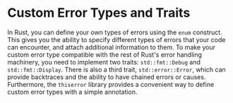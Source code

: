# Custom Error Types and Traits

In Rust, you can define your own types of errors using the `enum` construct. This gives you the ability to specify different types of errors that your code can encounter, and attach additional information to them. To make your custom error type compatible with the rest of Rust's error handling machinery, you need to implement two traits: `std::fmt::Debug` and `std::fmt::Display`. There is also a third trait, `std::error::Error`, which can provide backtraces and the ability to have chained errors or causes. Furthermore, the `thiserror` library provides a convenient way to define custom error types with a simple annotation.